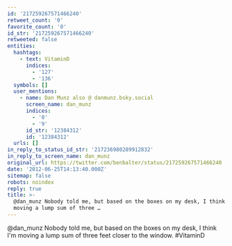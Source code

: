 ```yaml
---
id: '217259267571466240'
retweet_count: '0'
favorite_count: '0'
id_str: '217259267571466240'
retweeted: false
entities:
  hashtags:
    - text: VitaminD
      indices:
        - '127'
        - '136'
  symbols: []
  user_mentions:
    - name: Dan Munz also @ danmunz.bsky.social
      screen_name: dan_munz
      indices:
        - '0'
        - '9'
      id_str: '12384312'
      id: '12384312'
  urls: []
in_reply_to_status_id_str: '217236980289912832'
in_reply_to_screen_name: dan_munz
original_url: https://twitter.com/benbalter/status/217259267571466240
date: '2012-06-25T14:13:40.000Z'
sitemap: false
robots: noindex
reply: true
title: >-
  @dan_munz Nobody told me, but based on the boxes on my desk, I think I'm
  moving a lump sum of three …
---
```


@dan_munz Nobody told me, but based on the boxes on my desk, I think I'm moving a lump sum of three feet closer to the window. #VitaminD
